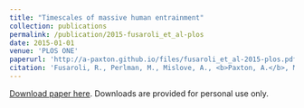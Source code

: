 ```yaml
---
title: "Timescales of massive human entrainment"
collection: publications
permalink: /publication/2015-fusaroli_et_al-plos
date: 2015-01-01
venue: 'PLOS ONE'
paperurl: 'http://a-paxton.github.io/files/fusaroli_et_al-2015-plos.pdf'
citation: 'Fusaroli, R., Perlman, M., Mislove, A., <b>Paxton, A.</b>, Matlock, T., & Dale, R. (2015). Timescales of massive human entrainment. <i>PLOS ONE</i>, <i>10</i>(4), e0122742.'
---
```

[Download paper here](http://a-paxton.github.io/files/fusaroli_et_al-2015-plos.pdf). Downloads are provided for personal use only.
